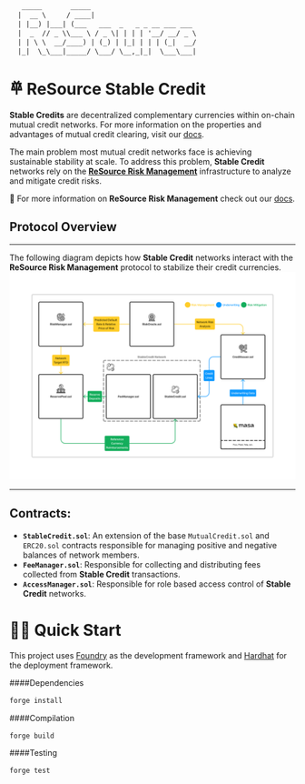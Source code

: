 ```
   _____       _____
  |  __ \     / ____|
  | |__) |___| (___   ___  _   _ _ __ ___ ___
  |  _  // _ \\___ \ / _ \| | | | '__/ __/ _ \
  | | \ \  __/____) | (_) | |_| | | | (_|  __/
  |_|  \_\___|_____/ \___/ \__,_|_|  \___\___|
```

# 𐄷 ReSource Stable Credit

**Stable Credits** are decentralized complementary currencies within on-chain mutual credit networks. For more information on the properties and advantages of mutual credit clearing, visit our [docs](https://www.blog.resource.finance/chapter-1-what-is-mutual-credit).

The main problem most mutual credit networks face is achieving sustainable stability at scale. To address this problem, **Stable Credit** networks rely on the [**ReSource Risk Management**](https://github.com/ReSource-Network/risk-management) infrastructure to analyze and mitigate credit risks.

📕 For more information on **ReSource Risk Management** check out our [docs](https://github.com/ReSource-Network/risk-management).

## Protocol Overview

---

The following diagram depicts how **Stable Credit** networks interact with the **ReSource Risk Management** protocol to stabilize their credit currencies.
![alt text](./Diagram.png)

---

## Contracts:

- **`StableCredit.sol`**: An extension of the base `MutualCredit.sol` and `ERC20.sol` contracts responsible for managing positive and negative balances of network members.
- **`FeeManager.sol`**: Responsible for collecting and distributing fees collected from **Stable Credit** transactions.
- **`AccessManager.sol`**: Responsible for role based access control of **Stable Credit** networks.

# 🏄‍♂️ Quick Start

This project uses [Foundry](https://github.com/foundry-rs/foundry) as the development framework and [Hardhat](https://github.com/NomicFoundation/hardhat) for the deployment framework.

####Dependencies

```bash
forge install
```

####Compilation

```bash
forge build
```

####Testing

```bash
forge test
```
